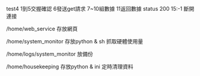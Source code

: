 test4
1到5交握確認
6發送get請求
7~10組數據
11返回數據 status 200
15:-1 斷開連接



/home/web_service 存放網頁

/home/system_monitor 存放python & sh 抓取硬體使用量

/home/logs/system_monitor 放備份 

/home/housekeeping 存放python & ini 定時清理資料
